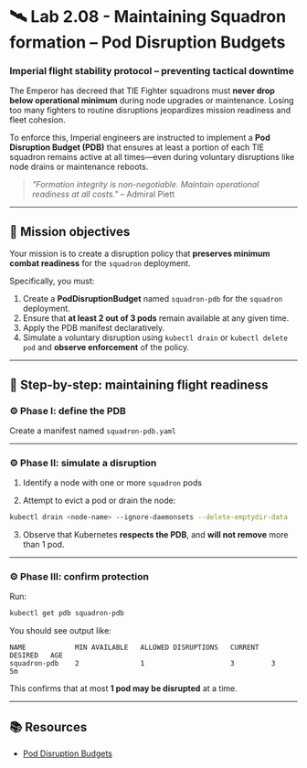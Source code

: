 # 🛰️ Lab 2.08 - Maintaining Squadron formation – Pod Disruption Budgets

### **Imperial flight stability protocol – preventing tactical downtime**

The Emperor has decreed that TIE Fighter squadrons must **never drop below operational minimum** during node upgrades or maintenance. Losing too many fighters to routine disruptions jeopardizes mission readiness and fleet cohesion.

To enforce this, Imperial engineers are instructed to implement a **Pod Disruption Budget (PDB)** that ensures at least a portion of each TIE squadron remains active at all times—even during voluntary disruptions like node drains or maintenance reboots.

> *"Formation integrity is non-negotiable. Maintain operational readiness at all costs."* – Admiral Piett

---

## 🎯 Mission objectives

Your mission is to create a disruption policy that **preserves minimum combat readiness** for the `squadron` deployment.

Specifically, you must:

1. Create a **PodDisruptionBudget** named `squadron-pdb` for the `squadron` deployment.
2. Ensure that **at least 2 out of 3 pods** remain available at any given time.
3. Apply the PDB manifest declaratively.
4. Simulate a voluntary disruption using `kubectl drain` or `kubectl delete pod` and **observe enforcement** of the policy.

---

## 🧭 Step-by-step: maintaining flight readiness

### ⚙️ Phase I: define the PDB

Create a manifest named `squadron-pdb.yaml`

---

### ⚙️ Phase II: simulate a disruption

1. Identify a node with one or more `squadron` pods

2. Attempt to evict a pod or drain the node:

```bash
kubectl drain <node-name> --ignore-daemonsets --delete-emptydir-data
```

3. Observe that Kubernetes **respects the PDB**, and **will not remove** more than 1 pod.

---

### ⚙️ Phase III: confirm protection

Run:

```bash
kubectl get pdb squadron-pdb
```

You should see output like:

```
NAME            MIN AVAILABLE   ALLOWED DISRUPTIONS   CURRENT   DESIRED   AGE
squadron-pdb    2               1                     3         3         5m
```

This confirms that at most **1 pod may be disrupted** at a time.

---

## 📚 Resources

* [Pod Disruption Budgets](https://kubernetes.io/docs/concepts/workloads/pods/disruptions/)
